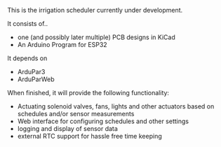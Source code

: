 This is the irrigation scheduler currently under development.

It consists of..
- one (and possibly later multiple) PCB designs in KiCad
- An Arduino Program for ESP32

It depends on

- ArduPar3
- ArduParWeb

When finished, it will provide the following functionality:

- Actuating solenoid valves, fans, lights and other actuators based on schedules and/or sensor measurements
- Web interface for configuring schedules and other settings
- logging and display of sensor data
- external RTC support for hassle free time keeping

